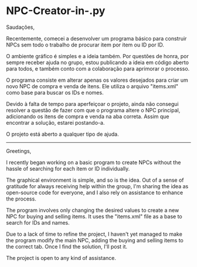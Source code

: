# NPC-Creator-in-.py


Saudações,

Recentemente, comecei a desenvolver um programa básico para construir NPCs sem todo o trabalho de procurar item por item ou ID por ID.

O ambiente gráfico é simples e a ideia também. Por questões de honra, por sempre receber ajuda no grupo, estou publicando a ideia em código aberto para todos, e também conto com a colaboração para aprimorar o processo.

O programa consiste em alterar apenas os valores desejados para criar um novo NPC de compra e venda de itens. Ele utiliza o arquivo "items.xml" como base para buscar os IDs e nomes.

Devido à falta de tempo para aperfeiçoar o projeto, ainda não consegui resolver a questão de fazer com que o programa altere o NPC principal, adicionando os itens de compra e venda na aba correta. Assim que encontrar a solução, estarei postando-a.

O projeto está aberto a qualquer tipo de ajuda.

---

Greetings,

I recently began working on a basic program to create NPCs without the hassle of searching for each item or ID individually.

The graphical environment is simple, and so is the idea. Out of a sense of gratitude for always receiving help within the group, I'm sharing the idea as open-source code for everyone, and I also rely on assistance to enhance the process.

The program involves only changing the desired values to create a new NPC for buying and selling items. It uses the "items.xml" file as a base to search for IDs and names.

Due to a lack of time to refine the project, I haven't yet managed to make the program modify the main NPC, adding the buying and selling items to the correct tab. Once I find the solution, I'll post it.

The project is open to any kind of assistance.
